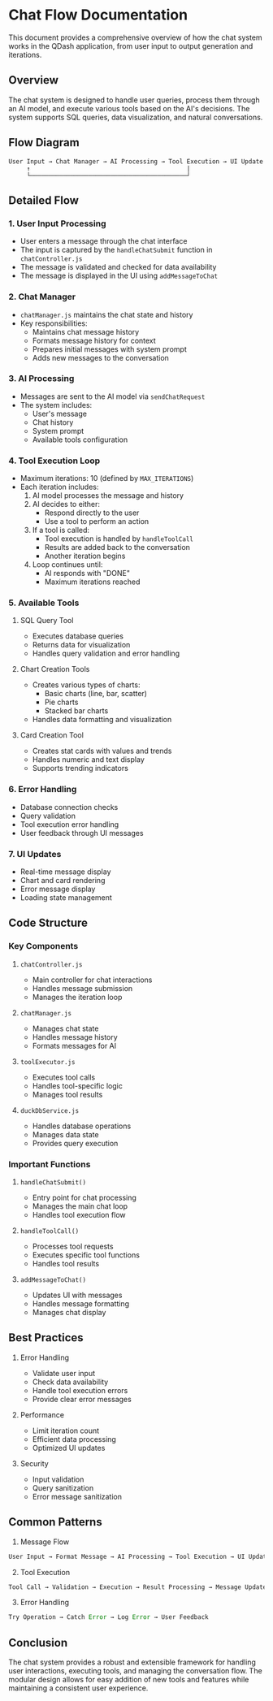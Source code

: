 # Chat Flow Documentation

This document provides a comprehensive overview of how the chat system works in the QDash application, from user input to output generation and iterations.

## Overview

The chat system is designed to handle user queries, process them through an AI model, and execute various tools based on the AI's decisions. The system supports SQL queries, data visualization, and natural conversations.

## Flow Diagram

```
User Input → Chat Manager → AI Processing → Tool Execution → UI Update
     ↑                                           |
     └───────────────────────────────────────────┘
```

## Detailed Flow

### 1. User Input Processing
- User enters a message through the chat interface
- The input is captured by the `handleChatSubmit` function in `chatController.js`
- The message is validated and checked for data availability
- The message is displayed in the UI using `addMessageToChat`

### 2. Chat Manager
- `chatManager.js` maintains the chat state and history
- Key responsibilities:
  - Maintains chat message history
  - Formats message history for context
  - Prepares initial messages with system prompt
  - Adds new messages to the conversation

### 3. AI Processing
- Messages are sent to the AI model via `sendChatRequest`
- The system includes:
  - User's message
  - Chat history
  - System prompt
  - Available tools configuration

### 4. Tool Execution Loop
- Maximum iterations: 10 (defined by `MAX_ITERATIONS`)
- Each iteration includes:
  1. AI model processes the message and history
  2. AI decides to either:
     - Respond directly to the user
     - Use a tool to perform an action
  3. If a tool is called:
     - Tool execution is handled by `handleToolCall`
     - Results are added back to the conversation
     - Another iteration begins
  4. Loop continues until:
     - AI responds with "DONE"
     - Maximum iterations reached

### 5. Available Tools
1. SQL Query Tool
   - Executes database queries
   - Returns data for visualization
   - Handles query validation and error handling

2. Chart Creation Tools
   - Creates various types of charts:
     - Basic charts (line, bar, scatter)
     - Pie charts
     - Stacked bar charts
   - Handles data formatting and visualization

3. Card Creation Tool
   - Creates stat cards with values and trends
   - Handles numeric and text display
   - Supports trending indicators

### 6. Error Handling
- Database connection checks
- Query validation
- Tool execution error handling
- User feedback through UI messages

### 7. UI Updates
- Real-time message display
- Chart and card rendering
- Error message display
- Loading state management

## Code Structure

### Key Components

1. `chatController.js`
   - Main controller for chat interactions
   - Handles message submission
   - Manages the iteration loop

2. `chatManager.js`
   - Manages chat state
   - Handles message history
   - Formats messages for AI

3. `toolExecutor.js`
   - Executes tool calls
   - Handles tool-specific logic
   - Manages tool results

4. `duckDbService.js`
   - Handles database operations
   - Manages data state
   - Provides query execution

### Important Functions

1. `handleChatSubmit()`
   - Entry point for chat processing
   - Manages the main chat loop
   - Handles tool execution flow

2. `handleToolCall()`
   - Processes tool requests
   - Executes specific tool functions
   - Handles tool results

3. `addMessageToChat()`
   - Updates UI with messages
   - Handles message formatting
   - Manages chat display

## Best Practices

1. Error Handling
   - Validate user input
   - Check data availability
   - Handle tool execution errors
   - Provide clear error messages

2. Performance
   - Limit iteration count
   - Efficient data processing
   - Optimized UI updates

3. Security
   - Input validation
   - Query sanitization
   - Error message sanitization

## Common Patterns

1. Message Flow
```javascript
User Input → Format Message → AI Processing → Tool Execution → UI Update
```

2. Tool Execution
```javascript
Tool Call → Validation → Execution → Result Processing → Message Update
```

3. Error Handling
```javascript
Try Operation → Catch Error → Log Error → User Feedback
```

## Conclusion

The chat system provides a robust and extensible framework for handling user interactions, executing tools, and managing the conversation flow. The modular design allows for easy addition of new tools and features while maintaining a consistent user experience.
